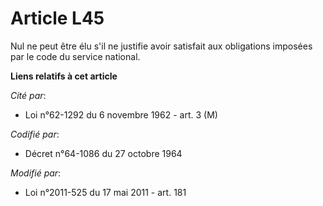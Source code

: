 # Article L45

Nul ne peut être élu s'il ne justifie avoir satisfait aux obligations imposées par le code du service national.

**Liens relatifs à cet article**

_Cité par_:

  - Loi n°62-1292 du 6 novembre 1962 - art. 3 (M)

_Codifié par_:

  - Décret n°64-1086 du 27 octobre 1964

_Modifié par_:

  - Loi n°2011-525 du 17 mai 2011 - art. 181
